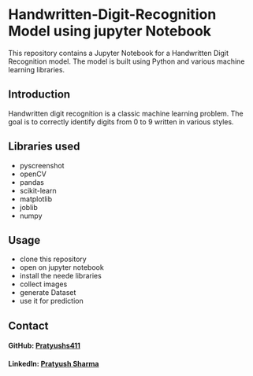 # Handwritten-Digit-Recognition Model using jupyter Notebook

This repository contains a Jupyter Notebook for a Handwritten Digit Recognition model. The model is built using Python and various machine learning libraries.

## Introduction

Handwritten digit recognition is a classic machine learning problem. The goal is to correctly identify digits from 0 to 9 written in various styles.

## Libraries used
* pyscreenshot
* openCV
* pandas
* scikit-learn
* matplotlib
* joblib
* numpy

## Usage
* clone this repository
* open on jupyter notebook
* install the neede libraries
* collect images
* generate Dataset
* use it for prediction

## Contact
#### GitHub: [Pratyushs411](https://github.com/Pratyushs411)
#### LinkedIn: [Pratyush Sharma](www.linkedin.com/in/pratyushsharma411)
